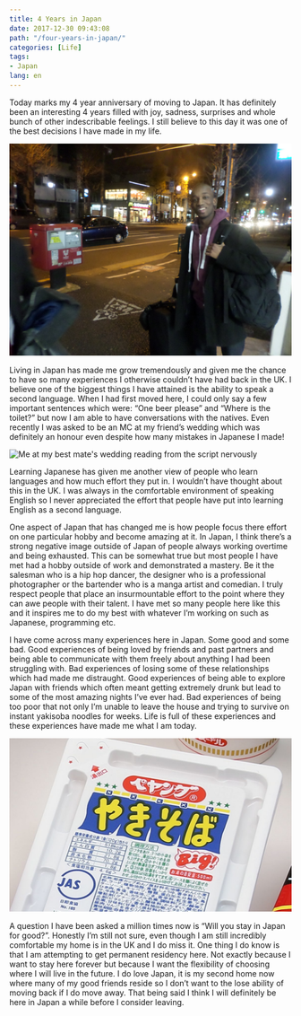 ```yaml
---
title: 4 Years in Japan
date: 2017-12-30 09:43:08
path: "/four-years-in-japan/"
categories: [Life]
tags:
- Japan
lang: en
---
```


Today marks my 4 year anniversary of moving to Japan. It has definitely been an interesting 4 years filled with joy, sadness, surprises
 and whole bunch of other indescribable feelings. I still believe to this day it was one of the best decisions I have made in my life.

 ![Me 4 years ago arriving in Japan](./me-4-years-ago.jpg)

Living in Japan has made me grow tremendously and given me the chance to have so many experiences I otherwise couldn’t have had back in the UK. I believe one of the biggest things I have attained is the ability to speak a second language. When I had first moved here, I could only say a few important sentences which were: “One beer please” and “Where is the toilet?” but now I am able to have conversations with the natives. Even recently I was asked to be an MC at my friend’s wedding which was definitely an honour even despite how many mistakes in Japanese I made!

![Me at my best mate's wedding reading from the script nervously](./mc-kevin.jpg)

Learning Japanese has given me another view of people who learn languages and how much effort they put in. I wouldn’t have thought about this in the UK. I was always in the comfortable environment of speaking English so I never appreciated the effort that people have put into learning English as a second language.

One aspect of Japan that has changed me is how people focus there effort on one particular hobby and become amazing at it. In Japan, I think there’s a strong negative image outside of Japan of people always working overtime and being exhausted. This can be somewhat true but most people I have met had a hobby outside of work and demonstrated a mastery. Be it the salesman who is a hip hop dancer, the designer who is a professional photographer or the bartender who is a manga artist and comedian. I truly respect people that place an insurmountable effort to the point where they can awe people with their talent. I have met so many people here like this and it inspires me to do my best with whatever I’m working on such as Japanese, programming etc.

I have come across many experiences here in Japan. Some good and some bad. Good experiences of being loved by friends and past partners and being able to communicate with them freely about anything I had been struggling with. Bad experiences of losing some of these relationships which had made me distraught. Good experiences of being able to explore Japan with friends which often meant getting extremely drunk but lead to some of the most amazing nights I’ve ever had. Bad experiences of being too poor that not only I’m unable to leave the house and trying to survive on instant yakisoba noodles for weeks. Life is full of these experiences and these experiences have made me what I am today.

![I owe my life Peyang Instant Yakisoba noodles](./yakisoba.jpg)

A question I have been asked a million times now is “Will you stay in Japan for good?”. Honestly I’m still not sure, even though I am still incredibly comfortable my home is in the UK and I do miss it. One thing I do know is that I am attempting to get permanent residency here. Not exactly because I want to stay here forever but because I want the flexibility of choosing where I will live in the future. I do love Japan, it is my second home now where many of my good friends reside so I don’t want to the lose ability of moving back if I do move away. That being said I think I will definitely be here in Japan a while before I consider leaving.